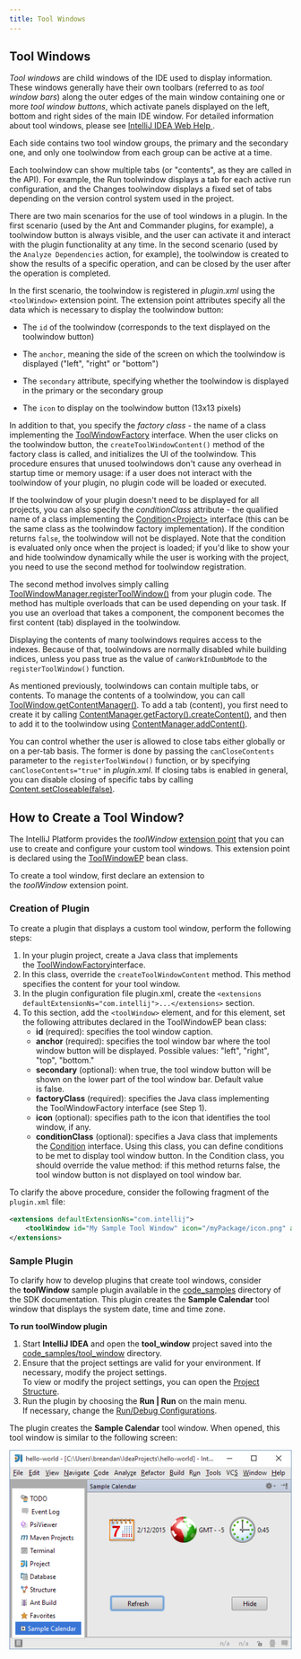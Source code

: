 ```yaml
---
title: Tool Windows
---
```



## Tool Windows

_Tool windows_ are child windows of the IDE used to display information. These windows generally have their own toolbars (referred to as _tool window bars_) along the outer edges of the main window containing one or more _tool window buttons_, which activate panels displayed on the left, bottom and right sides of the main IDE window. For detailed information about tool windows, please see [IntelliJ IDEA Web Help ](https://www.jetbrains.com/idea/help/tool-windows.html).

Each side contains two tool window groups, the primary and the secondary one, and only one toolwindow from each group can be active at a time.

Each toolwindow can show multiple tabs (or "contents", as they are called in the API).
For example, the Run toolwindow displays a tab for each active run configuration, and the Changes toolwindow displays a fixed set of tabs depending on the version control system used in the project.

There are two main scenarios for the use of tool windows in a plugin.
In the first scenario (used by the Ant and Commander plugins, for example), a toolwindow button is always visible, and the user can activate it and interact with the plugin functionality at any time.
In the second scenario (used by the `Analyze Dependencies` action, for example), the toolwindow is created to show the results of a specific operation, and can be closed by the user after the operation is completed.

In the first scenario, the toolwindow is registered in *plugin.xml* using the `<toolWindow>` extension point.
The extension point attributes specify all the data which is necessary to display the toolwindow button:

*  The `id` of the toolwindow (corresponds to the text displayed on the toolwindow button)

*  The `anchor`, meaning the side of the screen on which the toolwindow is displayed ("left", "right" or "bottom")

*  The `secondary` attribute, specifying whether the toolwindow is displayed in the primary or the secondary group

*  The `icon` to display on the toolwindow button (13x13 pixels)

In addition to that, you specify the *factory class*  - the name of a class implementing the
[ToolWindowFactory](upsource:///platform/platform-api/src/com/intellij/openapi/wm/ToolWindowFactory.java)
interface.
When the user clicks on the toolwindow button, the `createToolWindowContent()` method of the factory class is called, and initializes the UI of the toolwindow.
This procedure ensures that unused toolwindows don't cause any overhead in startup time or memory usage: if a user does not interact with the toolwindow of your plugin, no plugin code will be loaded or executed.

If the toolwindow of your plugin doesn't need to be displayed for all projects, you can also specify the *conditionClass*  attribute - the qualified name of a class implementing the
[Condition\<Project\>](upsource:///platform/util-rt/src/com/intellij/openapi/util/Condition.java)
interface (this can be the same class as the toolwindow factory implementation).
If the condition returns `false`, the toolwindow will not be displayed.
Note that the condition is evaluated only once when the project is loaded;
if you'd like to show your and hide toolwindow dynamically while the user is working with the project, you need to use the second method for toolwindow registration.

The second method involves simply calling
[ToolWindowManager.registerToolWindow()](upsource:///platform/platform-api/src/com/intellij/openapi/wm/ToolWindowManager.java)
from your plugin code.
The method has multiple overloads that can be used depending on your task.
If you use an overload that takes a component, the component becomes the first content (tab) displayed in the toolwindow.

Displaying the contents of many toolwindows requires access to the indexes.
Because of that, toolwindows are normally disabled while building indices, unless you pass true as the value of `canWorkInDumbMode` to the `registerToolWindow()` function.

As mentioned previously, toolwindows can contain multiple tabs, or contents.
To manage the contents of a toolwindow, you can call
[ToolWindow.getContentManager()](upsource:///platform/platform-api/src/com/intellij/openapi/wm/ToolWindow.java).
To add a tab (content), you first need to create it by calling
[ContentManager.getFactory().createContent()](upsource:///platform/platform-api/src/com/intellij/ui/content/ContentManager.java),
and then to add it to the toolwindow using
[ContentManager.addContent()](upsource:///platform/platform-api/src/com/intellij/ui/content/ContentManager.java).

You can control whether the user is allowed to close tabs either globally or on a per-tab basis.
The former is done by passing the `canCloseContents` parameter to the `registerToolWindow()` function, or by specifying
`canCloseContents="true"` in *plugin.xml*.
If closing tabs is enabled in general, you can disable closing of specific tabs by calling
[Content.setCloseable(false)](upsource:///platform/platform-api/src/com/intellij/ui/content/Content.java).

## How to Create a Tool Window?

The IntelliJ Platform provides the _toolWindow_ [extension point](/basics/plugin_structure/plugin_extensions_and_extension_points.md) that you can use to create and configure your custom tool windows. This extension point is declared using the [ToolWindowEP](upsource:///platform/platform-api/src/com/intellij/openapi/wm/ToolWindowEP.java) bean class.

To create a tool window, first declare an extension to the _toolWindow_ extension point.

### Creation of Plugin

To create a plugin that displays a custom tool window, perform the following steps:

1. In your plugin project, create a Java class that implements the [ToolWindowFactory](upsource:///platform/platform-api/src/com/intellij/openapi/wm/ToolWindowFactory.java)interface.
2. In this class, override the `createToolWindowContent` method. This method specifies the content for your tool window.
3. In the plugin configuration file plugin.xml, create the `<extensions defaultExtensionNs="com.intellij">...</extensions>` section.
4. To this section, add the `<toolWindow>` element, and for this element, set the following attributes declared in the ToolWindowEP bean class:
    - **id** (required): specifies the tool window caption.
    - **anchor** (required): specifies the tool window bar where the tool window button will be displayed. Possible values: "left", "right", "top", "bottom."
    - **secondary** (optional): when true, the tool window button will be shown on the lower part of the tool window bar. Default value is false.
    - **factoryClass** (required): specifies the Java class implementing the ToolWindowFactory interface (see Step 1).
    - **icon** (optional): specifies path to the icon that identifies the tool window, if any.
    - **conditionClass** (optional): specifies a Java class that implements the [Condition](upsource:///platform/util-rt/src/com/intellij/openapi/util/Condition.java) interface. Using this class, you can define conditions to be met to display tool window button. In the Condition class, you should override the value method: if this method returns false, the tool window button is not displayed on tool window bar.

To clarify the above procedure, consider the following fragment of the `plugin.xml` file:

```xml
<extensions defaultExtensionNs="com.intellij">
    <toolWindow id="My Sample Tool Window" icon="/myPackage/icon.png" anchor="right" factoryClass="myPackage.MyToolWindowFactory"/>
</extensions>
```

### Sample Plugin

To clarify how to develop plugins that create tool windows, consider the **toolWindow** sample plugin available in the [code_samples](https://github.com/JetBrains/intellij-sdk-docs/tree/master/code_samples/) directory of the SDK documentation. This plugin creates the **Sample Calendar** tool window that displays the system date, time and time zone.

**To run toolWindow plugin**

1. Start **IntelliJ IDEA** and open the **tool_window** project saved into the [code_samples/tool_window](https://github.com/JetBrains/intellij-sdk-docs/tree/master/code_samples/tool_window) directory.
2. Ensure that the project settings are valid for your environment. If necessary, modify the project settings.  
To view or modify the project settings, you can open the [Project Structure](https://www.jetbrains.com/idea/help/configuring-project-structure.html).
3. Run the plugin by choosing the **Run | Run** on the main menu.  
If necessary, change the [Run/Debug Configurations](http://www.jetbrains.com/idea/help/run-debug-configuration-plugin.html).

The plugin creates the **Sample Calendar** tool window. When opened, this tool window is similar to the following screen:

![Sample Calendar](img/sample_calendar.png)
